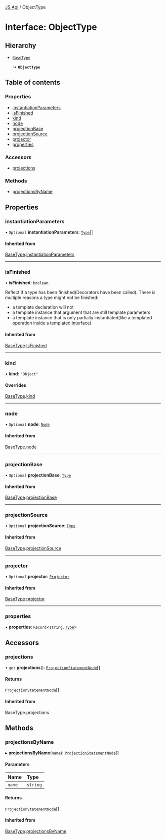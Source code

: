 [JS Api](../index.md) / ObjectType

# Interface: ObjectType

## Hierarchy

- [`BaseType`](BaseType.md)

  ↳ **`ObjectType`**

## Table of contents

### Properties

- [instantiationParameters](ObjectType.md#instantiationparameters)
- [isFinished](ObjectType.md#isfinished)
- [kind](ObjectType.md#kind)
- [node](ObjectType.md#node)
- [projectionBase](ObjectType.md#projectionbase)
- [projectionSource](ObjectType.md#projectionsource)
- [projector](ObjectType.md#projector)
- [properties](ObjectType.md#properties)

### Accessors

- [projections](ObjectType.md#projections)

### Methods

- [projectionsByName](ObjectType.md#projectionsbyname)

## Properties

### instantiationParameters

• `Optional` **instantiationParameters**: [`Type`](../index.md#type)[]

#### Inherited from

[BaseType](BaseType.md).[instantiationParameters](BaseType.md#instantiationparameters)

___

### isFinished

• **isFinished**: `boolean`

Reflect if a type has been finished(Decorators have been called).
There is multiple reasons a type might not be finished:
- a template declaration will not
- a template instance that argument that are still template parameters
- a template instance that is only partially instantiated(like a templated operation inside a templated interface)

#### Inherited from

[BaseType](BaseType.md).[isFinished](BaseType.md#isfinished)

___

### kind

• **kind**: ``"Object"``

#### Overrides

[BaseType](BaseType.md).[kind](BaseType.md#kind)

___

### node

• `Optional` **node**: [`Node`](../index.md#node)

#### Inherited from

[BaseType](BaseType.md).[node](BaseType.md#node)

___

### projectionBase

• `Optional` **projectionBase**: [`Type`](../index.md#type)

#### Inherited from

[BaseType](BaseType.md).[projectionBase](BaseType.md#projectionbase)

___

### projectionSource

• `Optional` **projectionSource**: [`Type`](../index.md#type)

#### Inherited from

[BaseType](BaseType.md).[projectionSource](BaseType.md#projectionsource)

___

### projector

• `Optional` **projector**: [`Projector`](Projector.md)

#### Inherited from

[BaseType](BaseType.md).[projector](BaseType.md#projector)

___

### properties

• **properties**: `Record`<`string`, [`Type`](../index.md#type)\>

## Accessors

### projections

• `get` **projections**(): [`ProjectionStatementNode`](ProjectionStatementNode.md)[]

#### Returns

[`ProjectionStatementNode`](ProjectionStatementNode.md)[]

#### Inherited from

BaseType.projections

## Methods

### projectionsByName

▸ **projectionsByName**(`name`): [`ProjectionStatementNode`](ProjectionStatementNode.md)[]

#### Parameters

| Name | Type |
| :------ | :------ |
| `name` | `string` |

#### Returns

[`ProjectionStatementNode`](ProjectionStatementNode.md)[]

#### Inherited from

[BaseType](BaseType.md).[projectionsByName](BaseType.md#projectionsbyname)
